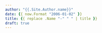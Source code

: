```yaml
---
author: "{{.Site.Author.name}}"
date: {{ now.Format "2006-01-02" }}
title: {{ replace .Name "-" " " | title }}
draft: true
---
```


